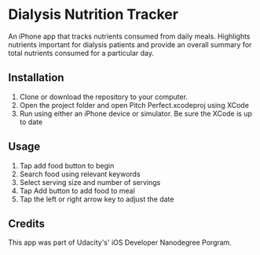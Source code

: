 # Dialysis Nutrition Tracker

An iPhone app that tracks nutrients consumed from daily meals. Highlights nutrients important for 
dialysis patients and provide an overall summary for total nutrients consumed for a particular day.

## Installation

1. Clone or download the repository to your computer.
2. Open the project folder and open Pitch Perfect.xcodeproj using XCode
3. Run using either an iPhone device or simulator. Be sure the XCode is up to date

## Usage

1. Tap add food button to begin
2. Search food using relevant keywords
3. Select serving size and number of servings
4. Tap Add button to add food to meal
5. Tap the left or right arrow key to adjust the date

## Credits

This app was part of Udacity's' iOS Developer Nanodegree Porgram.


